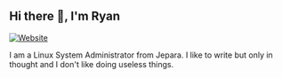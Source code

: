 ## Hi there 👋, I'm Ryan

[![Website](https://img.shields.io/website?label=ryanrizky.com&style=for-the-badge&url=https%3A%2F%2Fryanrizky.com)](https://ryanrizky.com)


I am a Linux System Administrator from Jepara. I like to write but only in thought and I don't like doing useless things.

